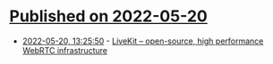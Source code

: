 # [Published on 2022-05-20](index.md)

* [2022-05-20, 13:25:50](https://news.ycombinator.com/item?id=31447046) - [LiveKit – open-source, high performance WebRTC infrastructure](https://github.com/livekit/livekit)
